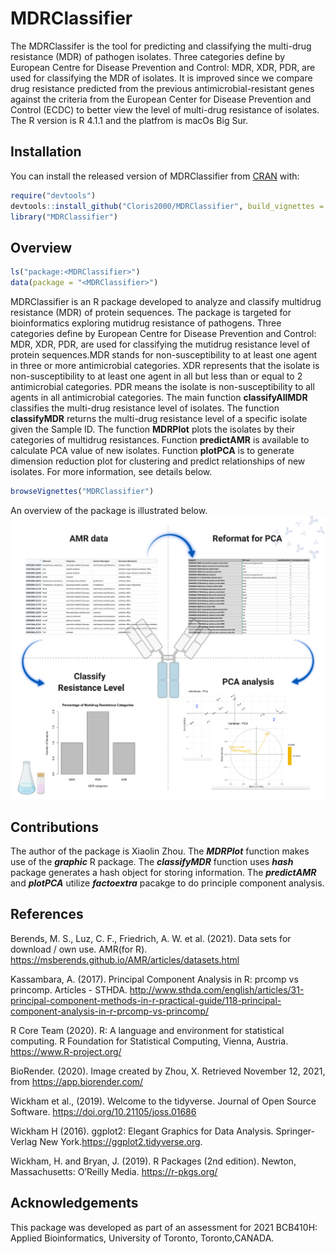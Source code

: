 
<!-- README.md is generated from README.Rmd. Please edit that file -->

# MDRClassifier

<!-- badges: start -->
<!-- badges: end -->

The MDRClassifer is the tool for predicting and classifying the
multi-drug resistance (MDR) of pathogen isolates. Three categories
define by European Centre for Disease Prevention and Control: MDR, XDR,
PDR, are used for classifying the MDR of isolates. It is improved since
we compare drug resistance predicted from the previous
antimicrobial-resistant genes against the criteria from the European
Center for Disease Prevention and Control (ECDC) to better view the
level of multi-drug resistance of isolates. The R version is R 4.1.1 and
the platfrom is macOs Big Sur.

## Installation

You can install the released version of MDRClassifier from
[CRAN](https://CRAN.R-project.org) with:

``` r
require("devtools")
devtools::install_github("Cloris2000/MDRClassifier", build_vignettes = TRUE)
library("MDRClassifier")
```

## Overview

``` r
ls("package:<MDRClassifier>") 
data(package = "<MDRClassifier>")
```

MDRClassifier is an R package developed to analyze and classify
multidrug resistance (MDR) of protein sequences. The package is targeted
for bioinformatics exploring mutidrug resistance of pathogens. Three
categories define by European Centre for Disease Prevention and Control:
MDR, XDR, PDR, are used for classifying the mutidrug resistance level of
protein sequences.MDR stands for non-susceptibility to at least one
agent in three or more antimicrobial categories. XDR represents that the
isolate is non-susceptibility to at least one agent in all but less than
or equal to 2 antimicrobial categories. PDR means the isolate is
non-susceptibility to all agents in all antimicrobial categories. The
main function **classifyAllMDR** classifies the multi-drug resistance
level of isolates. The function **classifyMDR** returns the multi-drug
resistance level of a specific isolate given the Sample ID. The function
**MDRPlot** plots the isolates by their categories of multidrug
resistances. Function **predictAMR** is available to calculate PCA value
of new isolates. Function **plotPCA** is to generate dimension reduction
plot for clustering and predict relationships of new isolates. For more
information, see details below.

``` r
browseVignettes("MDRClassifier")
```

An overview of the package is illustrated below.
![](./inst/extdata/MDRClassifier.PNG)

## Contributions

The author of the package is Xiaolin Zhou. The ***MDRPlot*** function
makes use of the ***graphic*** R package. The ***classifyMDR*** function
uses ***hash*** package generates a hash object for storing information.
The ***predictAMR*** and ***plotPCA*** utilize ***factoextra*** pacakge
to do principle component analysis.

## References

Berends, M. S., Luz, C. F., Friedrich, A. W. et al. (2021). Data sets
for download / own use. AMR(for R).
<https://msberends.github.io/AMR/articles/datasets.html>

Kassambara, A. (2017). Principal Component Analysis in R: prcomp vs
princomp. Articles - STHDA.
<http://www.sthda.com/english/articles/31-principal-component-methods-in-r-practical-guide/118-principal-component-analysis-in-r-prcomp-vs-princomp/>

R Core Team (2020). R: A language and environment for statistical
computing. R Foundation for Statistical Computing, Vienna, Austria.
<https://www.R-project.org/>

BioRender. (2020). Image created by Zhou, X. Retrieved November 12,
2021, from <https://app.biorender.com/>

Wickham et al., (2019). Welcome to the tidyverse. Journal of Open Source
Software. <https://doi.org/10.21105/joss.01686>

Wickham H (2016). ggplot2: Elegant Graphics for Data Analysis.
Springer-Verlag New York.https://ggplot2.tidyverse.org.

Wickham, H. and Bryan, J. (2019). R Packages (2nd edition). Newton,
Massachusetts: O’Reilly Media. <https://r-pkgs.org/>

## Acknowledgements

This package was developed as part of an assessment for 2021 BCB410H:
Applied Bioinformatics, University of Toronto, Toronto,CANADA.
